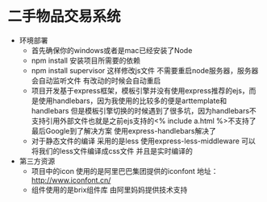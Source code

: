 # 二手物品交易系统

* 环境部署
    * 首先确保你的windows或者是mac已经安装了Node
    * npm install 安装项目所需要的依赖
    * npm install supervisor 这样修改js文件 不需要重启node服务器，服务器会自动监听文件 有改动的时候会自动重启
    * 项目开发基于express框架，模板引擎并没有使用express推荐的ejs，而是使用handlebars，因为我使用的比较多的便是arttemplate和handlebars
      但是模板引擎切换的时候遇到了很多坑，因为handlebars不支持引用外部文件也就是之前ejs支持的<% include a.html %>不支持了 最后Google到了解决方案
      使用express-handlebars解决了
    * 对于静态文件的编译 采用的是less 使用express-less-middleware 可以将我们的less文件编译成css文件 并且是实时编译的
* 第三方资源
    * 项目中的icon 使用的是阿里巴巴集团提供的iconfont 地址：http://www.iconfont.cn/
    * 组件使用的是brix组件库 由阿里妈妈提供技术支持
